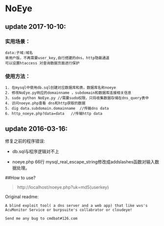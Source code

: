 # NoEye

## update 2017-10-10:

### 实用场景：
	data:子域:域名
	单用户版，不再需要user_key,自行搭建的dns，http隐蔽通道
	可以设置htaccess 对查询数据页面进行保护

### 使用方法：
	1. 在mysql中使用db.sql创建对应数据库和表，数据库名称noeye
	2. 修改NoEye.py响应的domainname ，subdomain和数据库连接相关信息
	3. sudo python NoEye.py //需要sudo权限，只将收集数据存储在dns_query表中
	4. 访问noeye.php查看 dns和http获取的数据
	5. dig data.subdomain.domainname  //传输dns data
	6. http_noeye.php?data=data   //传输http data

## update 2016-03-16:

修复之前的程序错误:

  - db.sql与程序逻辑对不上

  - noeye.php 66行 mysql_real_escape_string修改成addslashes函数对输入数据处理。

##How to use?
> http://localhost/noeye.php?uk=md5(userkey)

Original readme:
	
	A blind exploit tool( a dns server and a web app) that like wvs's AcuMonitor Service or burpsuite's collabrator or cloudeye!

	Send me any bug to cmdbat#126.com
